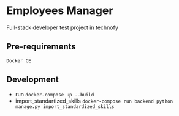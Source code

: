 Employees Manager
=================

Full-stack developer test project in technofy

## Pre-requirements
`Docker CE`

## Development
+ run `docker-compose up --build`
+ import_standartized_skills `docker-compose run backend python manage.py import_standardized_skills`
